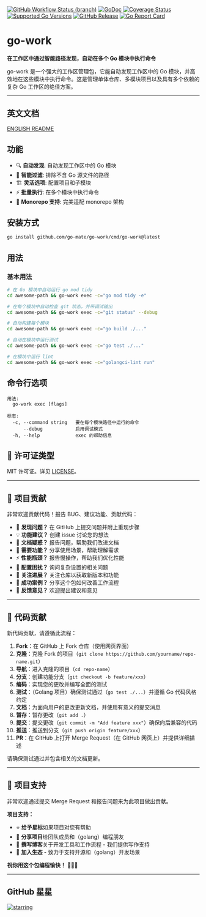 [![GitHub Workflow Status (branch)](https://img.shields.io/github/actions/workflow/status/go-mate/go-work/release.yml?branch=main&label=BUILD)](https://github.com/go-mate/go-work/actions/workflows/release.yml?query=branch%3Amain)
[![GoDoc](https://pkg.go.dev/badge/github.com/go-mate/go-work)](https://pkg.go.dev/github.com/go-mate/go-work)
[![Coverage Status](https://img.shields.io/coveralls/github/go-mate/go-work/main.svg)](https://coveralls.io/github/go-mate/go-work?branch=main)
[![Supported Go Versions](https://img.shields.io/badge/Go-1.22--1.25-lightgrey.svg)](https://github.com/go-mate/go-work)
[![GitHub Release](https://img.shields.io/github/release/go-mate/go-work.svg)](https://github.com/go-mate/go-work/releases)
[![Go Report Card](https://goreportcard.com/badge/github.com/go-mate/go-work)](https://goreportcard.com/report/github.com/go-mate/go-work)

# go-work

**在工作区中通过智能路径发现，自动在多个 Go 模块中执行命令**

go-work 是一个强大的工作区管理包，它能自动发现工作区中的 Go 模块，并高效地在这些模块中执行命令。这是管理单体仓库、多模块项目以及具有多个依赖的复杂 Go 工作区的绝佳方案。

---

<!-- TEMPLATE (ZH) BEGIN: LANGUAGE NAVIGATION -->
## 英文文档

[ENGLISH README](README.md)
<!-- TEMPLATE (ZH) END: LANGUAGE NAVIGATION -->

## 功能

- 🔍 **自动发现**: 自动发现工作区中的 Go 模块
- 🎯 **智能过滤**: 排除不含 Go 源文件的路径
- 🏗️ **灵活选项**: 配置项目和子模块
- ⚡ **批量执行**: 在多个模块中执行命令
- 🏢 **Monorepo 支持**: 完美适配 monorepo 架构

## 安装方式

```bash
go install github.com/go-mate/go-work/cmd/go-work@latest
```

## 用法

### 基本用法

```bash
# 在 Go 模块中自动运行 go mod tidy
cd awesome-path && go-work exec -c="go mod tidy -e"

# 在每个模块中自动检查 git 状态，并带调试输出
cd awesome-path && go-work exec -c="git status" --debug

# 自动构建每个模块
cd awesome-path && go-work exec -c="go build ./..."

# 自动在模块中运行测试
cd awesome-path && go-work exec -c="go test ./..."

# 在模块中运行 lint
cd awesome-path && go-work exec -c="golangci-lint run"
```

## 命令行选项

```
用法:
  go-work exec [flags]

标志:
  -c, --command string   要在每个模块路径中运行的命令
      --debug            启用调试模式
  -h, --help             exec 的帮助信息
```

<!-- TEMPLATE (ZH) BEGIN: STANDARD PROJECT FOOTER -->
<!-- VERSION 2025-09-26 07:39:27.188023 +0000 UTC -->

## 📄 许可证类型

MIT 许可证。详见 [LICENSE](LICENSE)。

---

## 🤝 项目贡献

非常欢迎贡献代码！报告 BUG、建议功能、贡献代码：

- 🐛 **发现问题？** 在 GitHub 上提交问题并附上重现步骤
- 💡 **功能建议？** 创建 issue 讨论您的想法
- 📖 **文档疑惑？** 报告问题，帮助我们改进文档
- 🚀 **需要功能？** 分享使用场景，帮助理解需求
- ⚡ **性能瓶颈？** 报告慢操作，帮助我们优化性能
- 🔧 **配置困扰？** 询问复杂设置的相关问题
- 📢 **关注进展？** 关注仓库以获取新版本和功能
- 🌟 **成功案例？** 分享这个包如何改善工作流程
- 💬 **反馈意见？** 欢迎提出建议和意见

---

## 🔧 代码贡献

新代码贡献，请遵循此流程：

1. **Fork**：在 GitHub 上 Fork 仓库（使用网页界面）
2. **克隆**：克隆 Fork 的项目（`git clone https://github.com/yourname/repo-name.git`）
3. **导航**：进入克隆的项目（`cd repo-name`）
4. **分支**：创建功能分支（`git checkout -b feature/xxx`）
5. **编码**：实现您的更改并编写全面的测试
6. **测试**：（Golang 项目）确保测试通过（`go test ./...`）并遵循 Go 代码风格约定
7. **文档**：为面向用户的更改更新文档，并使用有意义的提交消息
8. **暂存**：暂存更改（`git add .`）
9. **提交**：提交更改（`git commit -m "Add feature xxx"`）确保向后兼容的代码
10. **推送**：推送到分支（`git push origin feature/xxx`）
11. **PR**：在 GitHub 上打开 Merge Request（在 GitHub 网页上）并提供详细描述

请确保测试通过并包含相关的文档更新。

---

## 🌟 项目支持

非常欢迎通过提交 Merge Request 和报告问题来为此项目做出贡献。

**项目支持：**

- ⭐ **给予星标**如果项目对您有帮助
- 🤝 **分享项目**给团队成员和（golang）编程朋友
- 📝 **撰写博客**关于开发工具和工作流程 - 我们提供写作支持
- 🌟 **加入生态** - 致力于支持开源和（golang）开发场景

**祝你用这个包编程愉快！** 🎉🎉🎉

<!-- TEMPLATE (ZH) END: STANDARD PROJECT FOOTER -->

---

## GitHub 星星

[![starring](https://starchart.cc/go-mate/go-work.svg?variant=adaptive)](https://starchart.cc/go-mate/go-work)
